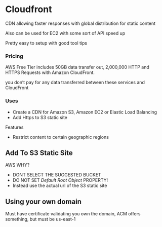 # Cloudfront

CDN allowing faster responses with global distribution for static content

Also can be used for EC2 with some sort of API speed up

Pretty easy to setup with good tool tips

### Pricing

AWS Free Tier includes 50GB data transfer out, 2,000,000 HTTP and HTTPS Requests with Amazon CloudFront.

you don’t pay for any data transferred between these services and CloudFront

### Uses

- Create a CDN for Amazon S3, Amazon EC2 or Elastic Load Balancing
- Add Https to S3 static site

Features

- Restrict content to certain geographic regions

## Add To S3 Static Site

AWS WHY?

- DONT SELECT THE SUGGESTED BUCKET
- DO NOT SET *Default Root Object* PROPERTY!
- Instead use the actual url of the S3 static site

## Using your own domain

Must have certificate validating you own the domain, ACM offers something, but must be us-east-1

